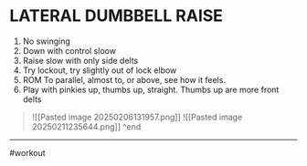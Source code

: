 # LATERAL DUMBBELL RAISE
1. No swinging
2. Down with control sloow
3. Raise slow with only side delts
4. Try lockout, try slightly out of lock elbow
5. ROM To parallel, almost to, or above, see how it feels.
6. Play with pinkies up, thumbs up, straight. Thumbs up are more front delts
>![[Pasted image 20250206131957.png]]
>![[Pasted image 20250211235644.png]]
^end
---
#workout 